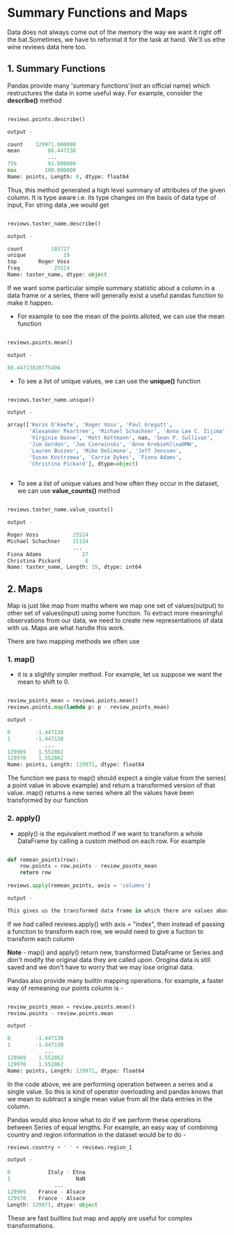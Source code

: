 # Summary Functions and Maps

Data does not always come out of the memory the way we want it right off the bat.Sometimes, we have to reformat it for the task at hand. We'll us ethe wine reviews data here too.

## 1. Summary Functions

Pandas provide many 'summary functions'(not an official name) which restructures the data in some useful way. For example, consider the **describe()** method

```python

reviews.points.describe()

output - 

count    129971.000000
mean         88.447138
             ...      
75%          91.000000
max         100.000000
Name: points, Length: 8, dtype: float64

```

Thus, this method generated a high level summary of attributes of the given column. It is type aware i.e. its type changes on the basis of data type of input, For string data ,we would get

```python

reviews.taster_name.describe()

output - 

count         103727
unique            19
top       Roger Voss
freq           25514
Name: taster_name, dtype: object

```

If we want some particular simple summary statistic about a column in a data frame or a series, there will generally exist a useful pandas function to make it happen.

* For example to see the mean of the points alloted, we can use the mean function

```python

reviews.points.mean()

output - 

88.44713820775404
```
* To see a list of unique values, we can use the **unique()** function
```python

reviews.taster_name.unique()

output - 

array(['Kerin O’Keefe', 'Roger Voss', 'Paul Gregutt',
       'Alexander Peartree', 'Michael Schachner', 'Anna Lee C. Iijima',
       'Virginie Boone', 'Matt Kettmann', nan, 'Sean P. Sullivan',
       'Jim Gordon', 'Joe Czerwinski', 'Anne Krebiehl\xa0MW',
       'Lauren Buzzeo', 'Mike DeSimone', 'Jeff Jenssen',
       'Susan Kostrzewa', 'Carrie Dykes', 'Fiona Adams',
       'Christina Pickard'], dtype=object)
       
```

* To see a list of unique values and how often they occur in the dataset, we can use **value_counts()** method

```python

reviews.taster_name.value_counts()

output -

Roger Voss           25514
Michael Schachner    15134
                     ...  
Fiona Adams             27
Christina Pickard        6
Name: taster_name, Length: 19, dtype: int64

```
## 2. Maps

Map is just like map from maths where we map one set of values(output) to other set of values(input) using some function. To extract more meaningful observations from our data, we need to create new representations of data with us. Maps are what handle this work.

There are two mapping methods we often use

### 1. map()

* it is a slightly simpler method. For example, let us suppose we want the mean to shift to 0.

```python

review_points_mean = reviews.points.mean()
reviews.points.map(lambda p: p - review_points_mean)

output - 

0        -1.447138
1        -1.447138
            ...   
129969    1.552862
129970    1.552862
Name: points, Length: 129971, dtype: float64

```

The function we pass to map() should expect a single value from the series( a point value in above example) and return a transformed version of that value. map() returns a new series where all the values have been transformed by our function

### 2. apply()

* apply() is the equivalent method if we want to transform a whole DataFrame by calling a custom method on each row. For example

```python

def remean_points(row):
    row.points = row.points - review_points_mean
    return row
    
reviews.apply(remean_points, axis = 'columns')

output - 

This gives us the transformed data frame in which there are values about 0 in price column.

```

If we had called reviews.apply() with axis = "index", then instead of passing a function to transform each row, we would need to give a fuction to transform each column

**Note** - map() and apply() return new, transformed DataFrame or Series and don't modify the original data they are called upon. Orogina data is still saved and we don't have to worry that we may lose original data.

Pandas also provide many builtin mapping operations. for example, a faster way of remeaning our points column is - 

```python

review_points_mean = review.points.mean()
review.points - review.points.mean

output - 

0        -1.447138
1        -1.447138
            ...   
129969    1.552862
129970    1.552862
Name: points, Length: 129971, dtype: float64
```
In the code above, we are performing operation between a series and a single value. So this is kind of operator overloading and pandas knows that we mean to subtract a single mean value from all the data entries in the column.

Pandas would also know what to do if we perform these operations between Series of equal lengths. For example, an easy way of combining country and region information in the dataset would be to do -

```python
reviews.country + ' ' + reviews.region_1

output - 

0            Italy - Etna
1                     NaN
               ...       
129969    France - Alsace
129970    France - Alsace
Length: 129971, dtype: object

```
These are fast builtins but map and apply are useful for complex transformations.



























